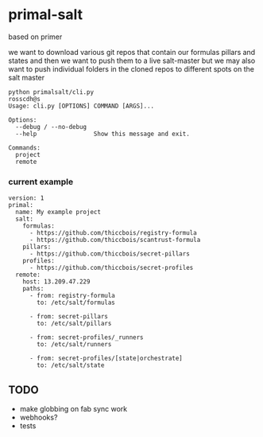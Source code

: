 # primal-salt

based on primer

we want to download various git repos that contain our formulas pillars and states and then we want to push them to a live salt-master but we may also want to push individual folders in the cloned repos to different spots on the salt master

```python3
python primalsalt/cli.py                                                                                  rosscdh@s
Usage: cli.py [OPTIONS] COMMAND [ARGS]...

Options:
  --debug / --no-debug
  --help                Show this message and exit.

Commands:
  project
  remote
```

### current example
```
version: 1
primal:
  name: My example project
  salt:
    formulas:
      - https://github.com/thiccbois/registry-formula
      - https://github.com/thiccbois/scantrust-formula
    pillars:
      - https://github.com/thiccbois/secret-pillars
    profiles:
      - https://github.com/thiccbois/secret-profiles
  remote:
    host: 13.209.47.229
    paths:
      - from: registry-formula
        to: /etc/salt/formulas

      - from: secret-pillars
        to: /etc/salt/pillars

      - from: secret-profiles/_runners
        to: /etc/salt/runners

      - from: secret-profiles/[state|orchestrate]
        to: /etc/salt/state
```

## TODO

- make globbing on fab sync work
- webhooks?
- tests